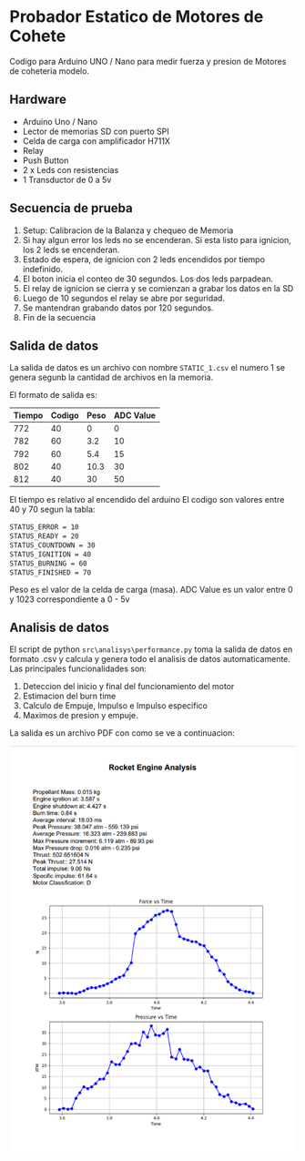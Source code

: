 
# Probador Estatico de Motores de Cohete
Codigo para Arduino UNO / Nano para medir fuerza y presion de Motores de coheteria modelo.

## Hardware

 - Arduino Uno / Nano
 - Lector de memorias SD con puerto SPI
 - Celda de carga con amplificador H711X
 - Relay
 - Push Button
 - 2 x Leds con resistencias
 - 1 Transductor de 0 a 5v

## Secuencia de prueba

 1. Setup: Calibracion de la Balanza y chequeo de Memoria
 2. Si hay algun error los leds no se encenderan. Si esta listo para ignicion, los 2 leds se encenderan.
 3. Estado de espera, de ignicion con 2 leds encendidos por tiempo indefinido.
 4. El boton inicia el conteo de 30 segundos. Los dos leds parpadean.
 5. El relay de ignicion se cierra y se comienzan a grabar los datos en la SD
 6. Luego de 10 segundos el relay se abre por seguridad.
 7. Se mantendran grabando datos por 120 segundos.
 8. Fin de la secuencia

## Salida de datos

La salida de datos es un archivo con nombre `STATIC_1.csv` el numero 1 se genera segunb la cantidad de archivos en la memoria.

El formato de salida es:

| Tiempo | Codigo | Peso | ADC Value|
|--|--|--|--|
| 772 | 40 | 0 | 0 |
| 782 | 60 | 3.2 | 10 |
| 792 | 60 | 5.4 | 15|
| 802 | 40 | 10.3 | 30 |
| 812 | 40 | 30 | 50 |

El tiempo es relativo al encendido del arduino
El codigo son valores entre 40 y 70 segun la tabla:

    STATUS_ERROR = 10
    STATUS_READY = 20
    STATUS_COUNTDOWN = 30
    STATUS_IGNITION = 40
    STATUS_BURNING = 60
    STATUS_FINISHED = 70

Peso es el valor de la celda de carga (masa).
ADC Value es un valor entre 0 y 1023 correspondiente a 0 - 5v

## Analisis de datos

El script de python `src\analisys\performance.py` toma la salida de datos en formato .csv y calcula y genera todo el analisis de datos automaticamente. Las principales funcionalidades son:

1. Deteccion del inicio y final del funcionamiento del motor
2. Estimacion del burn time
3. Calculo de Empuje, Impulso e Impulso especifico
4. Maximos de presion y empuje.

La salida es un archivo PDF con como se ve a continuacion:

![Salida PDF](https://github.com/laureano-arcanio/arduino-static-motor-test/blob/main/src/images/pdf_output.png)

